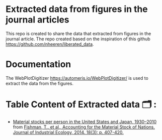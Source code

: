 # Extracted data from figures in the journal articles
This repo is created to share the data that extracted from figures in the journal article.
The repo created based on the inspiration of this github https://github.com/nheeren/liberated_data.

# Documentation
The WebPlotDigitizer https://automeris.io/WebPlotDigitizer/ is used to extract the data from the figures.

# Table Content of Extracted data 🗂 :
* [Material stocks per person in the United States and Japan, 1930–2010](https://github.com/xvilaysouk/extracted-data-from-figures/tree/master/Fishman.%20T%2C%202014) from [Fishman, T., et al., Accounting for the Material Stock of Nations. Journal of Industrial Ecology, 2014. 18(3): p. 407-420.](http://dx.doi.org/10.1111/jiec.12114)
